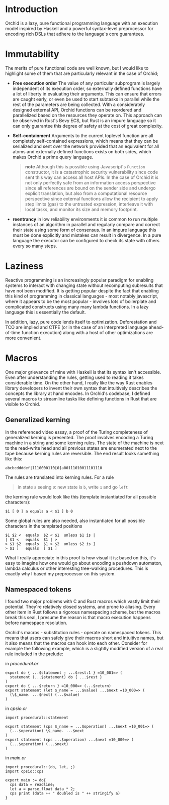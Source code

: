 # Introduction

Orchid is a lazy, pure functional programming language with an execution model inspired by Haskell and a powerful syntax-level preprocessor for encoding rich DSLs that adhere to the language's core guarantees.

# Immutability

The merits of pure functional code are well known, but I would like to highlight some of them that are particularly relevant in the case of Orchid;

- **Free execution order** The value of any particular subprogram is largely independent of its execution order, so externally defined functions have a lot of liberty in evaluating their arguments. This can ensure that errors are caught early, or even be used to start subtasks in parallel while the rest of the parameters are being collected. With a considerately designed external API, Orchid functions can be reordered and parallelized based on the resources they operate on. This approach can be observed in Rust's Bevy ECS, but Rust is an impure language so it can only guarantee this degree of safety at the cost of great complexity.

- **Self-containment** Arguments to the current toplevel function are all completely self-contained expressions, which means that they can be serialized and sent over the network provided that an equivalent for all atoms and externally defined functions exists on both sides, which makes Orchid a prime query language.
  > **note**
  > Although this is possible using Javascript's `Function` constructor, it is a catastrophic security vulnerability since code sent this way can access all host APIs. In the case of Orchid it is not only perfectly safe from an information access perspective since all references are bound on the sender side and undergo explicit translation, but also from a computational resource perspective since external functions allow the recipient to apply step limits (gas) to the untrusted expression, interleave it with local tasks, and monitor its size and memory footprint.

- **reentrancy** in low reliability environments it is common to run multiple instances of an algorithm in parallel and regularly compare and correct their state using some form of consensus. In an impure language this must be done explicitly and mistakes can result in divergence. In a pure language the executor can be configured to check its state with others every so many steps.

# Laziness

Reactive programming is an increasingly popular paradigm for enabling systems to interact with changing state without recomputing subresults that have not been modified. It is getting popular despite the fact that enabling this kind of programming in classical languages - most notably javascript, where it appears to be the most popular - involves lots of boilerplate and complicated constructs using many many lambda functions. In a lazy language this is essentially the default.

In addition, lazy, pure code lends itself to optimization. Deforestation and TCO are implied and CTFE (or in the case of an interpreted language ahead-of-time function execution) along with a host of other optimizations are more convenient.

# Macros

One major grievance of mine with Haskell is that its syntax isn't accessible. Even after understanding the rules, getting used to reading it takes considerable time. On the other hand, I really like the way Rust enables library developers to invent their own syntax that intuitively describes the concepts the library at hand encodes. In Orchid's codebase, I defined several macros to streamline tasks like defining functions in Rust that are visible to Orchid.

## Generalized kerning

In the referenced video essay, a proof of the Turing completeness of generalized kerning is presented. The proof involves encoding a Turing machine in a string and some kerning rules. The state of the machine is next to the read-write head and all previous states are enumerated next to the tape because kerning rules are reversible. The end result looks something like this:

```
abcbcddddef|1110000110[0]a00111010011101110
```

The rules are translated into kerning rules. For a rule

> in state `a` seeing `0`: new state is `b`, write `1` and go `left`

the kerning rule would look like this (template instantiated for all possible characters):

```
$1 [ 0 ] a equals a < $1 ] b 0
```

Some global rules are also needed, also instantiated for all possible characters in the templated positions

```
$1 $2 <  equals  $2 < $1  unless $1 is |
| $1 <   equals  $1 | >
> $1 $2  equals  $1 > $2  unless $2 is ]
> $1 ]   equals  [ $1 ]
```

What I really appreciate in this proof is how visual it is; based on this, it's easy to imagine how one would go about encoding a pushdown automaton, lambda calculus or other interesting tree-walking procedures. This is exactly why I based my preprocessor on this system.

## Namespaced tokens

I found two major problems with C and Rust macros which vastly limit their potential. They're relatively closed systems, and prone to aliasing. Every other item in Rust follows a rigorous namespacing scheme, but the macros break this seal, I presume the reason is that macro execution happens before namespace resolution.

Orchid's macros - substitution rules - operate on namespaced tokens. This means that users can safely give their macros short and intuitive names, but it also means that the macros can hook into each other. Consider for example the following example, which is a slightly modified version of a
real rule included in the prelude:

in _procedural.or_
```orchid
export do { ...$statement ; ...$rest:1 } =10_001=> (
  statement (...$statement) do { ...$rest } 
)
export do { ...$return } =10_000=> (...$return)
export statement (let $_name = ...$value) ...$next =10_000=> (
  (\$_name. ...$next) (...$value)
)
```

in _cpsio.or_
```orchid
import procedural::statement

export statement (cps $_name = ...$operation) ...$next =10_001=> (
  (...$operation) \$_name. ...$next
)
export statement (cps ...$operation) ...$next =10_000=> (
  (...$operation) (...$next)
)
```

in _main.or_
```orchid
import procedural::(do, let, ;)
import cpsio::cps

export main := do{
  cps data = readline;
  let a = parse_float data * 2;
  cps print (data ++ " doubled is " ++ stringify a)
}
```

